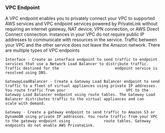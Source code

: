 
### VPC Endpoint
A VPC endpoint enables you to privately connect your VPC to supported AWS services and VPC endpoint services powered by PrivateLink without requiring an internet gateway, NAT device, VPN connection, or AWS Direct Connect connection. Instances in your VPC do not require public IP addresses to communicate with resources in the service. Traffic between your VPC and the other service does not leave the Amazon network.
   There are multiple types of VPC endpoints
   
    Interface - Create an interface endpoint to send traffic to endpoint services that use a Network Load Balancer to distribute traffic. Traffic destined for the                         endpoint service is resolved using DNS.

    GatewayLoadBalancer - Create a Gateway Load Balancer endpoint to send traffic to a fleet of virtual appliances using private IP addresses. You route traffic from your                           VPC to the Gateway Load Balancer endpoint using route tables. The Gateway Load Balancer distributes traffic to the virtual appliances and can                             scale with demand.

    Gateway - Create a gateway endpoint to send traffic to Amazon S3 or DynamoDB using private IP addresses. You route traffic from your VPC to the gateway endpoint using               route tables. Gateway endpoints do not enable AWS PrivateLink.
